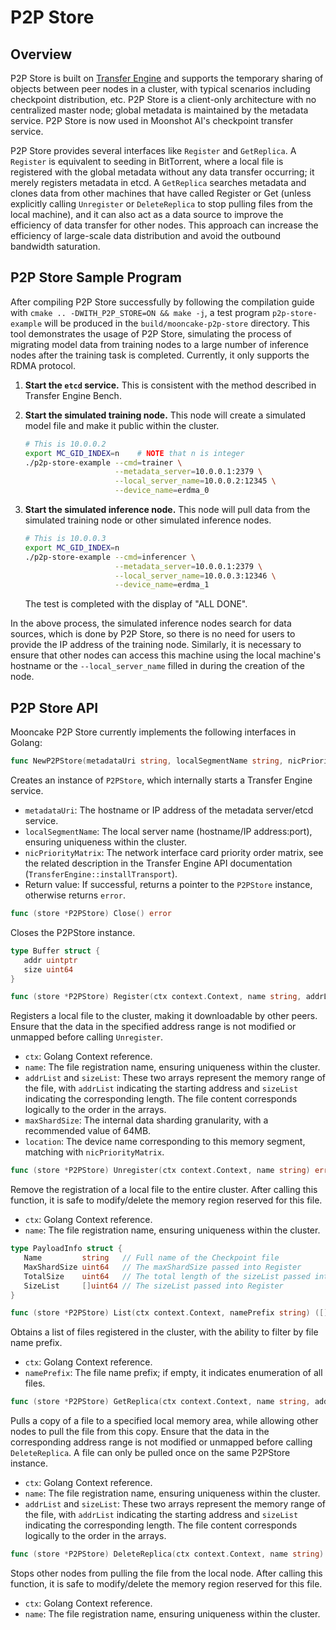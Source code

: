 # P2P Store

## Overview
P2P Store is built on [Transfer Engine](transfer-engine.md) and supports the temporary sharing of objects between peer nodes in a cluster, with typical scenarios including checkpoint distribution, etc. P2P Store is a client-only architecture with no centralized master node; global metadata is maintained by the metadata service. P2P Store is now used in Moonshot AI's checkpoint transfer service.

P2P Store provides several interfaces like `Register` and `GetReplica`. A `Register` is equivalent to seeding in BitTorrent, where a local file is registered with the global metadata without any data transfer occurring; it merely registers metadata in etcd. A `GetReplica` searches metadata and clones data from other machines that have called Register or Get (unless explicitly calling `Unregister` or `DeleteReplica` to stop pulling files from the local machine), and it can also act as a data source to improve the efficiency of data transfer for other nodes. This approach can increase the efficiency of large-scale data distribution and avoid the outbound bandwidth saturation.

## P2P Store Sample Program
After compiling P2P Store successfully by following the compilation guide with `cmake .. -DWITH_P2P_STORE=ON && make -j`, a test program `p2p-store-example` will be produced in the `build/mooncake-p2p-store` directory. This tool demonstrates the usage of P2P Store, simulating the process of migrating model data from training nodes to a large number of inference nodes after the training task is completed. Currently, it only supports the RDMA protocol.

1. **Start the `etcd` service.** This is consistent with the method described in Transfer Engine Bench.

2. **Start the simulated training node.** This node will create a simulated model file and make it public within the cluster.
   ```bash
   # This is 10.0.0.2
   export MC_GID_INDEX=n    # NOTE that n is integer
   ./p2p-store-example --cmd=trainer \
                       --metadata_server=10.0.0.1:2379 \
                       --local_server_name=10.0.0.2:12345 \
                       --device_name=erdma_0
   ```

3. **Start the simulated inference node.** This node will pull data from the simulated training node or other simulated inference nodes.
   ```bash
   # This is 10.0.0.3
   export MC_GID_INDEX=n
   ./p2p-store-example --cmd=inferencer \
                       --metadata_server=10.0.0.1:2379 \
                       --local_server_name=10.0.0.3:12346 \
                       --device_name=erdma_1
   ```
   The test is completed with the display of "ALL DONE".

In the above process, the simulated inference nodes search for data sources, which is done by P2P Store, so there is no need for users to provide the IP address of the training node. Similarly, it is necessary to ensure that other nodes can access this machine using the local machine's hostname or the `--local_server_name` filled in during the creation of the node.

## P2P Store API
Mooncake P2P Store currently implements the following interfaces in Golang:

```go
func NewP2PStore(metadataUri string, localSegmentName string, nicPriorityMatrix string) (*P2PStore, error)
```
Creates an instance of `P2PStore`, which internally starts a Transfer Engine service.
- `metadataUri`: The hostname or IP address of the metadata server/etcd service.
- `localSegmentName`: The local server name (hostname/IP address:port), ensuring uniqueness within the cluster.
- `nicPriorityMatrix`: The network interface card priority order matrix, see the related description in the Transfer Engine API documentation (`TransferEngine::installTransport`).
- Return value: If successful, returns a pointer to the `P2PStore` instance, otherwise returns `error`.

```go
func (store *P2PStore) Close() error
```
Closes the P2PStore instance.

```go
type Buffer struct {
   addr uintptr
   size uint64
}

func (store *P2PStore) Register(ctx context.Context, name string, addrList []uintptr, sizeList []uint64, maxShardSize uint64, location string) error
```
Registers a local file to the cluster, making it downloadable by other peers. Ensure that the data in the specified address range is not modified or unmapped before calling `Unregister`.
- `ctx`: Golang Context reference.
- `name`: The file registration name, ensuring uniqueness within the cluster.
- `addrList` and `sizeList`: These two arrays represent the memory range of the file, with `addrList` indicating the starting address and `sizeList` indicating the corresponding length. The file content corresponds logically to the order in the arrays.
- `maxShardSize`: The internal data sharding granularity, with a recommended value of 64MB.
- `location`: The device name corresponding to this memory segment, matching with `nicPriorityMatrix`.

```go
func (store *P2PStore) Unregister(ctx context.Context, name string) error
```
Remove the registration of a local file to the entire cluster. After calling this function, it is safe to modify/delete the memory region reserved for this file.
- `ctx`: Golang Context reference.
- `name`: The file registration name, ensuring uniqueness within the cluster.

```go
type PayloadInfo struct {
   Name         string   // Full name of the Checkpoint file
   MaxShardSize uint64   // The maxShardSize passed into Register
   TotalSize    uint64   // The total length of the sizeList passed into Register
   SizeList     []uint64 // The sizeList passed into Register
}

func (store *P2PStore) List(ctx context.Context, namePrefix string) ([]PayloadInfo, error)
```
Obtains a list of files registered in the cluster, with the ability to filter by file name prefix.
- `ctx`: Golang Context reference.
- `namePrefix`: The file name prefix; if empty, it indicates enumeration of all files.

```go
func (store *P2PStore) GetReplica(ctx context.Context, name string, addrList []uintptr, sizeList []uint64) error
```
Pulls a copy of a file to a specified local memory area, while allowing other nodes to pull the file from this copy. Ensure that the data in the corresponding address range is not modified or unmapped before calling `DeleteReplica`. A file can only be pulled once on the same P2PStore instance.
- `ctx`: Golang Context reference.
- `name`: The file registration name, ensuring uniqueness within the cluster.
- `addrList` and `sizeList`: These two arrays represent the memory range of the file, with `addrList` indicating the starting address and `sizeList` indicating the corresponding length. The file content corresponds logically to the order in the arrays.

```go
func (store *P2PStore) DeleteReplica(ctx context.Context, name string) error
```
Stops other nodes from pulling the file from the local node. After calling this function, it is safe to modify/delete the memory region reserved for this file.
- `ctx`: Golang Context reference.
- `name`: The file registration name, ensuring uniqueness within the cluster.
